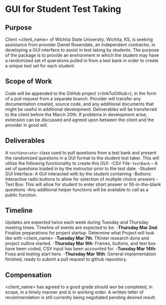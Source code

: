 # GUI for Student Test Taking 

## Purpose

Client <client_name> of Wichita State University, Wichita, KS, is seeking assistance from provider Daniel Rosendale, an independent contractor, in developing a GUI interface to assist in test taking by students. The purpose of the package is to provide an environment in which the student may have a randomized set of querstions pulled in from a test bank in order to create a unique test set for each student.

## Scope of Work

Code will be appended to the GitHub project (\<linkToGithub>), in the form of a pull request from a separate branch. Provider will transfer any documentation created, source code, and any additional documents that might be useful in additional development.
Deliverables will be transferred to the client before the March 20th. If problems in development arise, extension can be discussed and agreed upon between the client and the provider in good will.

## Deliverables

A `testGenerator` class used to pull questions from a test bank and present the randomized questions in a GUI format to the student test taker. This will utilize the following functionality to create this GUI:
    -CSV File: `testBank` – A set of questions loaded in by the instructor prior to the test date.
    -Student GUI Interface: A GUI interacted with by the student containing
        -Buttons: Interactive radio buttons to allow for selection of multiple choice answers
        -Text Box: This will allow for student to enter short answer or fill-in-the-blank questions
    -Any additional helper functions will be available to call as a public function.

## Timeline

Updates are expected twice each week during Tuesday and Thursday meeting times. Timeline of events are expected to be:
    -**Thursday Mar 2nd**: Finalize preparations for project startup. Determine what Project will look like with <client_name>
    -**Tuesday Mar 7th**: TKinter research done and project outline started.
    -**Thursday Mar 9th**: Frames, buttons, and text box have been coded, CSV input has been accounted for. 
    -**Tuesday Mar 14th**: Fixes and testing start here.
    -**Thursday Mar 16th**: General implementation finished, ready to submit a pull request to github repository.

## Compensation

<client_name> has agreed to a good grade should wor be completed, in scope, in a timely manner and is in working order. A written letter of recommendation is still currently being negotiated pending desired result.
